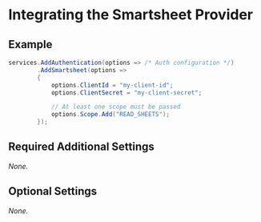 # Integrating the Smartsheet Provider

## Example

```csharp
services.AddAuthentication(options => /* Auth configuration */)
        .AddSmartsheet(options =>
        {
            options.ClientId = "my-client-id";
            options.ClientSecret = "my-client-secret";

            // At least one scope must be passed
            options.Scope.Add("READ_SHEETS");
        });
```

## Required Additional Settings

_None._

## Optional Settings

_None._
